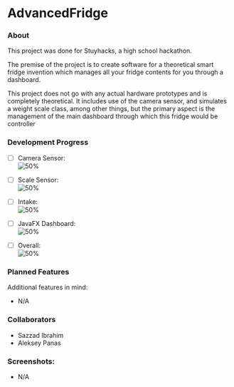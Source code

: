 # AdvancedFridge

### About
This project was done for Stuyhacks, a high school hackathon. 

The premise of the project is to create software for a theoretical smart fridge invention which
manages all your fridge contents for you through a dashboard. 

This project does not go
with any actual hardware prototypes and is completely theoretical. It includes
use of the camera sensor, and simulates a weight scale class, among other things, but
the primary aspect is the management of the main dashboard through which this fridge
would be controller

### Development Progress

- [ ] Camera Sensor:  
  ![50%](https://progress-bar.dev/95)

- [ ] Scale Sensor:  
  ![50%](https://progress-bar.dev/0)

- [ ] Intake:  
  ![50%](https://progress-bar.dev/15)

- [ ] JavaFX Dashboard:  
  ![50%](https://progress-bar.dev/45)

- [ ] Overall:  
  ![50%](https://progress-bar.dev/60)

### Planned Features
Additional features in mind:
- N/A

### Collaborators
- Sazzad Ibrahim
- Aleksey Panas

### Screenshots:
- N/A
